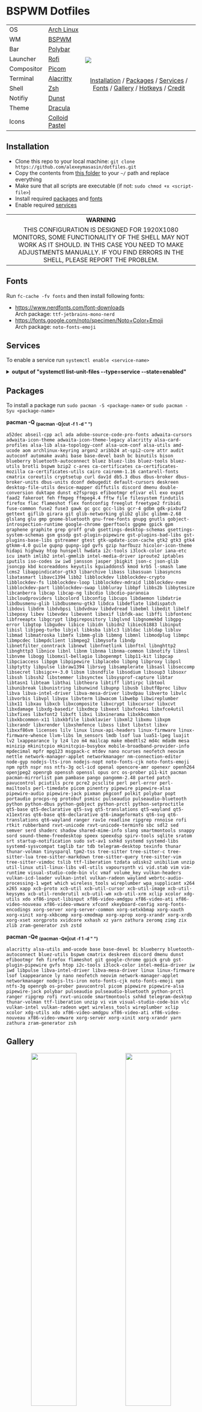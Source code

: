 <h1 align="left">BSPWM Dotfiles</h1> 

<table>
      <tr>
            <td>OS</td>
            <td><a target="_blank" href="https://archlinux.org/">Arch Linux</a></td>
            <td rowspan="10">
                  <img align="center" src="https://raw.githubusercontent.com/alexeymasasin/dotfiles/refs/heads/main/images/bspwm.png"/>
                  <br/><br/>
                  <p align="center">
                        <a href="#installation">Installation</a> / <a href="#packages">Packages</a> / <a href="#services">Services</a> / <a href="#fonts">Fonts</a>  / <a href="#gallery">Gallery</a> / <a href="#hotkeys">Hotkeys</a> / <a href="#credit">Credit</a> 
                  </p>
            </td>
      </tr>
      <tr>
            <td>WM</td>
            <td><a target="_blank" href="https://github.com/baskerville/bspwm">BSPWM</a></td>
      </tr>
      <tr>
            <td>Bar</td>
            <td><a target="_blank" href="https://github.com/polybar/polybar">Polybar</a></td>
      </tr>
      <tr>
            <td>Launcher</td>
            <td><a target="_blank" href="https://github.com/davatorium/rofi">Rofi</a></td>
      </tr>
      <tr>
            <td>Compositor</td>
            <td><a target="_blank" href="https://github.com/FT-Labs/picom">Picom</a></td>
      </tr>
      <tr>
            <td>Terminal</td>
            <td><a target="_blank" href="https://alacritty.org/">Alacritty</a></td>
      </tr>
      <tr>
            <td>Shell</td>
            <td><a target="_blank" href="https://ohmyz.sh/">Zsh</a></td>
      </tr>
      <tr>
            <td>Notifiy</td>
            <td><a target="_blank" href="https://github.com/dunst-project/dunst">Dunst</a></td>
      </tr>
      <tr>
            <td>Theme</td>
            <td><a target="_blank" href="https://draculatheme.com/gtk">Dracula</a></td>
      </tr>
      <tr>
            <td>Icons</td>
            <td><a target="_blank" href="https://www.gnome-look.org/p/2200291">Colloid Pastel</a></td>
      </tr>
      
</table>

<h2 id="installation">Installation</h2>

- Clone this repo to your local machine: `git clone https://github.com/alexeymasasin/dotfiles.git`
- Copy the contents from [this folder](https://github.com/alexeymasasin/dotfiles/tree/main/bspwm) to your `~/` path and replace everything
- Make sure that all scripts are executable (if not: `sudo chmod +x <script-file>`)
- Install required <a href="#packages">packages</a> and <a href="#fonts">fonts</a>
- Enable required <a href="#services">services</a>

<table align="center">
   <tr>
      <th align="center">
         WARNING
      </th>
   </tr>
   <tr>
      <td align="center">
        THIS CONFIGURATION IS DESIGNED FOR 1920X1080 MONITORS,
        SOME FUNCTIONALITY OF THE SHELL MAY NOT WORK AS IT SHOULD.
        IN THIS CASE YOU NEED TO MAKE ADJUSTMENTS MANUALLY.
        IF YOU FIND ERRORS IN THE SHELL, PLEASE REPORT THE PROBLEM.
   </tr>
</table>

<h2 id="fonts">Fonts</h2>

Run `fc-cache -fv fonts` and then install following fonts:
- https://www.nerdfonts.com/font-downloads <br>
      Arch package: `ttf-jetbrains-mono-nerd`
- https://fonts.google.com/noto/specimen/Noto+Color+Emoji <br>
      Arch package: `noto-fonts-emoji`

<h2 id="services">Services</h2>

To enable a service run `systemctl enable <service-name>`
      
<details>
      <summary><b>output of "systemctl list-unit-files --type=service --state=enabled"</b></summary>
      
      bluetooth-autoconnect.service      enabled enabled
      bluetooth.service                  enabled enabled
      getty@.service                     enabled enabled
      ly.service                         enabled disabled
      NetworkManager-dispatcher.service  enabled disabled
      NetworkManager-wait-online.service enabled disabled
      NetworkManager.service             enabled disabled
      openrgb.service                    enabled enabled
      systemd-timesyncd.service          enabled enabled
</details>

<h2 id="packages">Packages</h2>

To install a package run `sudo pacman -S <package-name>` or `sudo pacman -Syu <package-name>`

<b>pacman -Q <sub>(pacman -Q|cut -f 1 -d " ")</sub></b>     
```
a52dec abseil-cpp acl ada adobe-source-code-pro-fonts adwaita-cursors adwaita-icon-theme adwaita-icon-theme-legacy alacritty alsa-card-profiles alsa-lib alsa-topology-conf alsa-ucm-conf alsa-utils amd-ucode aom archlinux-keyring argon2 aribb24 at-spi2-core attr audit autoconf automake avahi base base-devel bash bc binutils bison blueberry bluetooth-autoconnect bluez bluez-libs bluez-tools bluez-utils brotli bspwm bzip2 c-ares ca-certificates ca-certificates-mozilla ca-certificates-utils cairo cairomm-1.16 cantarell-fonts cmatrix coreutils cryptsetup curl dav1d db5.3 dbus dbus-broker dbus-broker-units dbus-units dconf debugedit default-cursors deskreen desktop-file-utils device-mapper diffutils discord dmenu double-conversion duktape dunst e2fsprogs efibootmgr efivar ell exo expat faad2 fakeroot feh ffmpeg ffmpeg4.4 fftw file filesystem findutils firefox flac flameshot flex fontconfig freeglut freetype2 fribidi fuse-common fuse2 fuse3 gawk gc gcc gcc-libs gcr-4 gdbm gdk-pixbuf2 gettext giflib girara git glib-networking glib2 glibc glibmm-2.68 glslang glu gmp gnome-bluetooth gnu-free-fonts gnupg gnutls gobject-introspection-runtime google-chrome gperftools gpgme gpick gpm graphene graphite grep groff grub gsettings-desktop-schemas gsettings-system-schemas gsm gssdp gst-plugin-pipewire gst-plugins-bad-libs gst-plugins-base-libs gstreamer gtest gtk-update-icon-cache gtk2 gtk3 gtk4 gtkmm-4.0 guile gupnp gupnp-igd gvfs gzip harfbuzz hicolor-icon-theme hidapi highway htop hunspell hwdata i2c-tools i3lock-color iana-etc icu imath imlib2 intel-gmmlib intel-media-driver iproute2 iptables iputils iso-codes iw iwd jansson jasper jbigkit json-c json-glib jsoncpp kbd kcoreaddons keyutils kguiaddons5 kmod krb5 l-smash lame lcms2 libappindicator-gtk3 libarchive libass libassuan libasyncns libatasmart libavc1394 libb2 libblockdev libblockdev-crypto libblockdev-fs libblockdev-loop libblockdev-mdraid libblockdev-nvme libblockdev-part libblockdev-swap libbluray libbpf libbs2b libbytesize libcanberra libcap libcap-ng libcdio libcdio-paranoia libcloudproviders libcolord libconfig libcups libdaemon libdatrie libdbusmenu-glib libdbusmenu-gtk3 libdca libdeflate libdispatch libdovi libdrm libdvbpsi libdvdnav libdvdread libebml libedit libelf libepoxy libev libevdev libevent libexif libfdk-aac libffi libfontenc libfreeaptx libgcrypt libgirepository libglvnd libgnomekbd libgpg-error libgtop libgudev libice libidn libidn2 libiec61883 libinput libisl libjpeg-turbo libjxl libksba liblc3 libldac libldap libluv libmad libmatroska libmfx libmm-glib libmng libmnl libmodplug libmpc libmpcdec libmpdclient libmpeg2 libmysofa libndp libnetfilter_conntrack libnewt libnfnetlink libnftnl libnghttp2 libnghttp3 libnice libnl libnm libnma libnma-common libnotify libnsl libnvme libogg libomxil-bellagio libopenmpt libp11-kit libpcap libpciaccess libpgm libpipewire libplacebo libpng libproxy libpsl libptytty libpulse libraw1394 librsvg libsamplerate libsasl libseccomp libsecret libsigc++-3.0 libsm libsndfile libsodium libsoup3 libsoxr libssh libssh2 libstemmer libsynctex libsysprof-capture libtar libtasn1 libteam libthai libtheora libtiff libtirpc libtool libunibreak libunistring libunwind libupnp libusb libutf8proc libuv libva libva-intel-driver libva-mesa-driver libvdpau libverto libvlc libvorbis libvpl libvpx libvterm libwacom libwebp libwireplumber libx11 libxau libxcb libxcomposite libxcrypt libxcursor libxcvt libxdamage libxdg-basedir libxdmcp libxext libxfce4ui libxfce4util libxfixes libxfont2 libxft libxi libxinerama libxkbcommon libxkbcommon-x11 libxkbfile libxklavier libxml2 libxmu libxpm libxrandr libxrender libxshmfence libxss libxt libxtst libxv libxxf86vm licenses lilv linux linux-api-headers linux-firmware linux-firmware-whence llvm-libs lm_sensors lmdb lsof lua lua51-lpeg luajit lv2 lxappearance ly lz4 lzo m4 mailcap make mbedtls2 md4c mdadm mesa minizip mkinitcpio mkinitcpio-busybox mobile-broadband-provider-info mpdecimal mpfr mpg123 msgpack-c mtdev nano ncurses neofetch neovim nettle network-manager-applet networkmanager nm-connection-editor node-gyp nodejs-lts-iron nodejs-nopt noto-fonts-cjk noto-fonts-emoji npm npth nspr nss ntfs-3g ocl-icd openal opencore-amr openexr openh264 openjpeg2 openrgb openssh openssl opus orc os-prober p11-kit pacman pacman-mirrorlist pam pambase pango pangomm-2.48 parted patch pavucontrol pciutils pcre pcre2 pcsclite perl perl-error perl-mailtools perl-timedate picom pinentry pipewire pipewire-alsa pipewire-audio pipewire-jack pixman pkgconf polkit polybar popt portaudio procps-ng protobuf psmisc pulseaudio pulseaudio-bluetooth python python-dbus python-gobject python-prctl python-setproctitle qt5-base qt5-declarative qt5-svg qt5-translations qt5-wayland qt5-x11extras qt6-base qt6-declarative qt6-imageformats qt6-svg qt6-translations qt6-wayland ranger rav1e readline ripgrep rnnoise rofi rtkit rubberband rxvt-unicode rxvt-unicode-terminfo sbc sdl2 sed semver serd shaderc shadow shared-mime-info slang smartmontools snappy sord sound-theme-freedesktop speex speexdsp spirv-tools sqlite sratom srt startup-notification sudo svt-av1 sxhkd systemd systemd-libs systemd-sysvcompat taglib tar tdb telegram-desktop texinfo thunar thunar-volman tinysparql tpm2-tss tree-sitter tree-sitter-c tree-sitter-lua tree-sitter-markdown tree-sitter-query tree-sitter-vim tree-sitter-vimdoc tslib ttf-liberation tzdata udisks2 unibilium unzip util-linux util-linux-libs v4l-utils vapoursynth vi vid.stab vim vim-runtime visual-studio-code-bin vlc vmaf volume_key vulkan-headers vulkan-icd-loader vulkan-intel vulkan-radeon wayland webrtc-audio-processing-1 wget which wireless_tools wireplumber wpa_supplicant x264 x265 xapp xcb-proto xcb-util xcb-util-cursor xcb-util-image xcb-util-keysyms xcb-util-renderutil xcb-util-wm xcb-util-xrm xclip xcolor xdg-utils xdo xf86-input-libinput xf86-video-amdgpu xf86-video-ati xf86-video-nouveau xf86-video-vmware xfconf xkeyboard-config xorg-fonts-encodings xorg-server xorg-server-common xorg-setxkbmap xorg-xauth xorg-xinit xorg-xkbcomp xorg-xmodmap xorg-xprop xorg-xrandr xorg-xrdb xorg-xset xorgproto xvidcore xxhash xz yarn zathura zeromq zimg zix zlib zram-generator zsh zstd
```
<b>pacman -Qe <sub>(pacman -Qe|cut -f 1 -d " ")</sub></b>
```
alacritty alsa-utils amd-ucode base base-devel bc blueberry bluetooth-autoconnect bluez-utils bspwm cmatrix deskreen discord dmenu dunst efibootmgr feh firefox flameshot git google-chrome gpick grub gst-plugin-pipewire gvfs htop i2c-tools i3lock-color intel-media-driver iw iwd libpulse libva-intel-driver libva-mesa-driver linux linux-firmware lsof lxappearance ly nano neofetch neovim network-manager-applet networkmanager nodejs-lts-iron noto-fonts-cjk noto-fonts-emoji npm ntfs-3g openrgb os-prober pavucontrol picom pipewire pipewire-alsa pipewire-jack polybar pulseaudio pulseaudio-bluetooth python-prctl ranger ripgrep rofi rxvt-unicode smartmontools sxhkd telegram-desktop thunar-volman ttf-liberation unzip vi vim visual-studio-code-bin vlc vulkan-intel vulkan-radeon wget wireless_tools wireplumber xclip xcolor xdg-utils xdo xf86-video-amdgpu xf86-video-ati xf86-video-nouveau xf86-video-vmware xorg-server xorg-xinit xorg-xrandr yarn zathura zram-generator zsh
```

<h2 id="gallery">Gallery</h2>
<p align="center">
      <img width="49%" src="https://raw.githubusercontent.com/alexeymasasin/dotfiles/refs/heads/main/images/bspwm.png" />
      <img width="49%" src="https://raw.githubusercontent.com/alexeymasasin/dotfiles/refs/heads/main/images/ranger.png" />
      <img width="49%" src="https://raw.githubusercontent.com/alexeymasasin/dotfiles/refs/heads/main/images/vscode.png" />
      <img width="49%" src="https://raw.githubusercontent.com/alexeymasasin/dotfiles/refs/heads/main/images/floating.png" />
      <img width="49%" src="https://raw.githubusercontent.com/alexeymasasin/dotfiles/refs/heads/main/images/nvim.png" />
</p>

<h2 id="hotkeys">HotKeys</h2>
<table>
      <tr>
            <th colspan="2">Main Hotkeys</th>
      </tr>
      <tr>
            <td>Terminal</td>
            <td>super + enter</td>
      </tr>
      <tr>
            <td>Rofi menu</td>
            <td>super + d</td>
      </tr>
      <tr>
            <td>Screenshot</td>
            <td>print</td>
      </tr>
      <tr>
            <td>Lock screen</td>
            <td>super + shift + q</td>
      </tr>
      <tr>
            <td>Color picker</td>
            <td>super + shift + x</td>
      </tr>
      <tr>
            <td>Random wallpaper</td>
            <td>super + alt + w</td>
      </tr>
      <tr>
            <th colspan="2"><b>BSPWM</b></th>
      </tr>
      <tr>
            <td>Close a node</td>
            <td>super + w</td>
      </tr>
      <tr>
            <td>Kill a node</td>
            <td>super + shift + w</td>
      </tr>
      <tr>
            <td>Restart BSPWM & Polybar</td>
            <td>super + alt + r</td>
      </tr>
      <tr>
            <td>Restart SXHKD</td>
            <td>super + esc</td>
      </tr>
      <tr>
            <td>Switch desktops</td>
            <td>super + 1 ... 9</td>
      </tr>
      <tr>
            <td>Move a node to desktop</td>
            <td>super + shift + 1 ... 9</td>
      </tr>
      <tr>
            <td>Swith a node to floating Mode</td>
            <td>super + s</td>
      </tr>
      <tr>
            <th colspan="2"><b>Launch Applications</b></th>
      </tr>
      <tr>
            <td>Telegram</td>
            <td>super + shift + t</td>
      </tr>
      <tr>
            <td>Visual Studio Code</td>
            <td>super + shift + v</td>
      </tr>
      <tr>
            <td>Firefox</td>
            <td>super + shift + f</td>
      </tr>
      <tr>
            <td>Firefox (Private Window)</td>
            <td>super + shift + i</td>
      </tr>
      <tr>
            <td>Chrome</td>
            <td>super + shift + c</td>
      </tr>
      <tr>
            <td>Thunar</td>
            <td>super + shift + n</td>
      </tr>
      <tr>
            <td>Ranger</td>
            <td>super + shift + m</td>
      </tr>
      <tr>
            <td>Volume Controller</td>
            <td>super + shift + p</td>
      </tr>
      <tr>
            <th colspan="2"><b>Open .config files</b></th>
      </tr>
      <tr>
            <td>BSPWMRC</td>
            <td>super + shift + f1</td>
      </tr>
      <tr>
            <td>SXHKDRC</td>
            <td>super + shift + f2</td>
      </tr>
      <tr>
            <td>Polybar</td>
            <td>super + shift + f3</td>
      </tr>
      <tr>
            <td>Picom</td>
            <td>super + shift + f4</td>
      </tr>
            <th colspan="2"><b>Move / resize nodes</b></th>
      </tr>
      <tr>
            <td>Expand a window</td>
            <td>super + alt + {h,j,k,l}</td>
      </tr>
      <tr>
            <td>Contract a window</td>
            <td>super + alt + shift + {h,j,k,l}</td>
      </tr>
      <tr>
            <td>Switch nodes positions</td>
            <td>super + shift + {h,j,k,l}</td>
      </tr>
      <tr>
            <td>Move a focused floating window with keyboard</td>
            <td>super + {Left, Down, Up, Right}</td>
      </tr>
      <tr>
            <td>Move a focused floating window with mouse</td>
            <td>super + left-click</td>
      </tr>
      <tr>
            <td>Resize a focused floating window with mouse</td>
            <td>super + right-click</td>
      </tr>
</table>

Other hotkeys are in `~/.config/sxhkd/sxhkdrc`.

<h2 id="credit">Credit for inspiration</h2>

[Zproger / bspwm-dotfiles](https://github.com/Zproger/bspwm-dotfiles)
